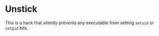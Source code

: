 # Unstick

This is a hack that silently prevents any executable from setting `setuid` or
`setgid` bits.
